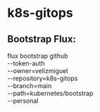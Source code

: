 # k8s-gitops


## Bootstrap Flux:

flux bootstrap github \
  --token-auth \
  --owner=velizmiguel \
  --repository=k8s-gitops \
  --branch=main \
  --path=kubernetes/bootstrap \
  --personal


